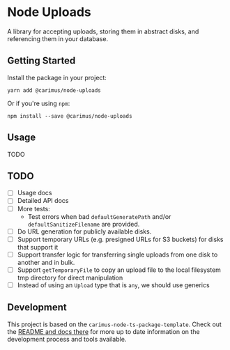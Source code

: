 # Node Uploads

A library for accepting uploads, storing them in abstract disks, and referencing them in your database.

## Getting Started

Install the package in your project:

```
yarn add @carimus/node-uploads
```

Or if you're using `npm`:

```
npm install --save @carimus/node-uploads
```

## Usage

TODO

## TODO

-   [ ] Usage docs
-   [ ] Detailed API docs
-   [ ] More tests:
    -   Test errors when bad `defaultGeneratePath` and/or `defaultSanitizeFilename` are provided.
-   [ ] Do URL generation for publicly available disks.
-   [ ] Support temporary URLs (e.g. presigned URLs for S3 buckets) for disks that support it
-   [ ] Support transfer logic for transferring single uploads from one disk to another and in bulk.
-   [ ] Support `getTemporaryFile` to copy an upload file to the local filesystem tmp directory for direct manipulation
-   [ ] Instead of using an `Upload` type that is `any`, we should use generics

## Development

This project is based on the `carimus-node-ts-package-template`. Check out the
[README and docs there](https://bitbucket.org/Carimus/carimus-node-ts-package-template/src/master/README.md)
for more up to date information on the development process and tools available.
